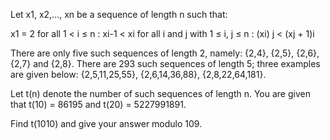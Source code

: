 

Let x1, x2,..., xn be a sequence of length n such that:

x1 = 2
for all 1 < i &#8804; n : xi-1 < xi
for all i and j with 1 &#8804; i, j &#8804; n : (xi) j < (xj + 1)i



There are only five such sequences of length 2, namely:
{2,4}, {2,5}, {2,6}, {2,7} and {2,8}.
There are 293 such sequences of length 5; three examples are given below:
{2,5,11,25,55}, {2,6,14,36,88}, {2,8,22,64,181}.


Let t(n) denote the number of such sequences of length n.
You are given that t(10) = 86195 and t(20) = 5227991891.


Find t(1010) and give your answer modulo 109.

